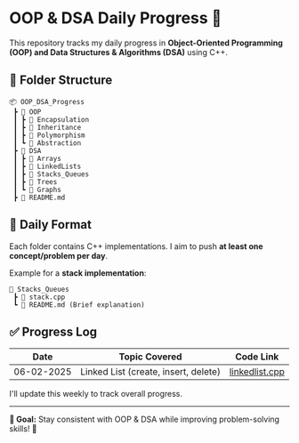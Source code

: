 # OOP & DSA Daily Progress 🚀

This repository tracks my daily progress in **Object-Oriented Programming (OOP) and Data Structures & Algorithms (DSA)** using C++.

## 📂 Folder Structure
```
📦 OOP_DSA_Progress
 ┣ 📂 OOP
 ┃ ┣ 📂 Encapsulation
 ┃ ┣ 📂 Inheritance
 ┃ ┣ 📂 Polymorphism
 ┃ ┗ 📂 Abstraction
 ┣ 📂 DSA
 ┃ ┣ 📂 Arrays
 ┃ ┣ 📂 LinkedLists
 ┃ ┣ 📂 Stacks_Queues
 ┃ ┣ 📂 Trees
 ┃ ┗ 📂 Graphs
 ┣ 📜 README.md
```

## 📌 Daily Format
Each folder contains C++ implementations. I aim to push **at least one concept/problem per day**.

Example for a **stack implementation**:
```
📂 Stacks_Queues
 ┣ 📜 stack.cpp
 ┗ 📜 README.md (Brief explanation)
```

## ✅ Progress Log
| Date       | Topic Covered        | Code Link |
|------------|----------------------|-----------|
| 06-02-2025 | Linked List (create, insert, delete) | [linkedlist.cpp](DSA/1.LinkedLists/LinkedList.cpp) |

I'll update this weekly to track overall progress.

---
**📌 Goal:** Stay consistent with OOP & DSA while improving problem-solving skills! 🚀
